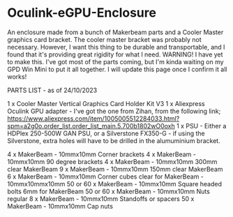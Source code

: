 # Oculink-eGPU-Enclosure

An enclosure made from a bunch of Makerbeam parts and a Cooler Master graphics card bracket. The cooler master bracket was probably not necessary. However, I want this thing to be durable and transportable, and I found that it's providing great rigidity for what I need.
WARNING! I have yet to make this. I've got most of the parts coming, but I'm kinda waiting on my GPD Win Mini to put it all together. I will update this page once I confirm it all works!

PARTS LIST - as of 24/10/2023

1 x Cooler Master Vertical Graphics Card Holder Kit V3
1 x Aliexpress Oculink GPU adapter - I've got the one from Zihan, from the following link; https://www.aliexpress.com/item/1005005512284033.html?spm=a2g0o.order_list.order_list_main.5.700b1802wO0oxh
1 x PSU - Either a HDPlex 250-500W GAN PSU, or a Silverstone FX350-G - if using the Silverstone, extra holes will have to be drilled in the alumuminium bracket.


4 x MakerBeam - 10mmx10mm Corner brackets
4 x MakerBeam - 10mmx10mm 90 degree brackets
4 x MakerBeam - 10mmx10mm 300mm clear MakerBeam
9 x MakerBeam - 10mmx10mm 150mm clear MakerBeam
6 x MakerBeam - 10mmx10mm Corner cubes clear for MakerBeam - 10mmx10mmx10mm
50 or 60 x MakerBeam - 10mmx10mm Square headed bolts 6mm for MakerBeam
50 or 60 x MakerBeam - 10mmx10mm Nuts regular
8 x MakerBeam - 10mmx10mm Standoffs or spacers
50 x MakerBeam - 10mmx10mm Cap nuts
